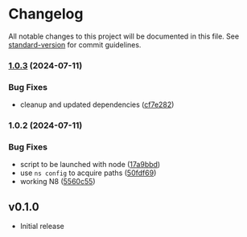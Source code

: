 # Changelog

All notable changes to this project will be documented in this file. See [standard-version](https://github.com/conventional-changelog/standard-version) for commit guidelines.

### [1.0.3](https://github.com/nativescript-community/set-version/compare/v1.0.2...v1.0.3) (2024-07-11)


### Bug Fixes

* cleanup and updated dependencies ([cf7e282](https://github.com/nativescript-community/set-version/commit/cf7e282a1759a4a7e00618b484ca760b170fc59d))

### 1.0.2 (2024-07-11)


### Bug Fixes

* script to be launched with node ([17a9bbd](https://github.com/nativescript-community/set-version/commit/17a9bbd5043cdfded7862890b3b9edee6f2adbae))
* use `ns config` to acquire paths ([50fdf69](https://github.com/nativescript-community/set-version/commit/50fdf693981d9c5e98c926a9be6d9f989c5c40a0))
* working N8 ([5560c55](https://github.com/nativescript-community/set-version/commit/5560c55f709f9b7bf976818ea04a5250e677f7a6))

## v0.1.0

- Initial release